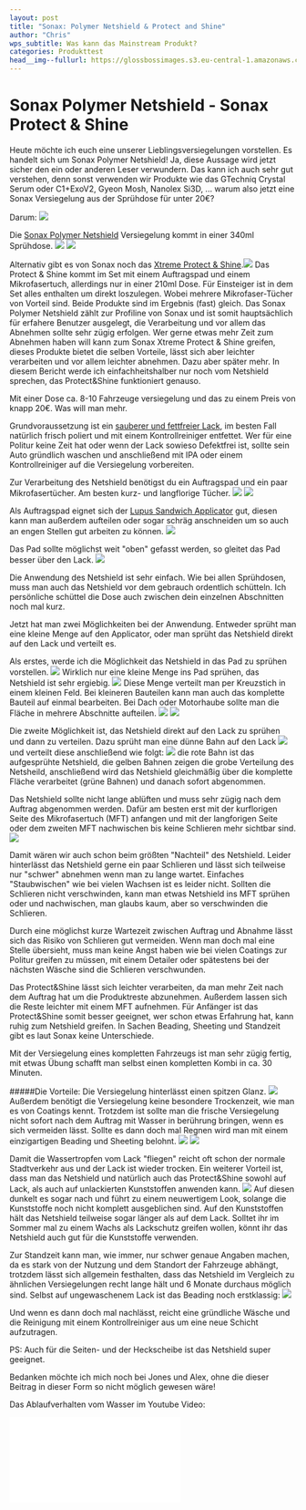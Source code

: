 ```yaml
---
layout: post
title: "Sonax: Polymer Netshield & Protect and Shine"
author: "Chris"
wps_subtitle: Was kann das Mainstream Produkt?
categories: Produkttest
head__img--fullurl: https://glossbossimages.s3.eu-central-1.amazonaws.com/criz/sonax-netshield/1.jpg
---
```

# Sonax Polymer Netshield - Sonax Protect & Shine

Heute möchte ich euch eine unserer Lieblingsversiegelungen vorstellen. 
Es handelt sich um Sonax Polymer Netshield! Ja, diese Aussage wird jetzt sicher den ein oder anderen Leser verwundern. Das kann ich auch sehr gut verstehen, denn sonst verwenden wir Produkte wie das GTechniq Crystal Serum oder C1+ExoV2, Gyeon Mosh, Nanolex Si3D, ... warum also jetzt eine Sonax Versiegelung aus der Sprühdose für unter 20€?

Darum:
![](https://glossbossimages.s3.eu-central-1.amazonaws.com/criz/sonax-netshield/IMG_3893.jpg)

Die [Sonax Polymer Netshield](http://www.lupus-autopflege.de/Sonax-Profiline-Polymer-Netshield-340ml) Versiegelung kommt in einer 340ml Sprühdose.
![](https://glossbossimages.s3.eu-central-1.amazonaws.com/criz/sonax-netshield/DSC_0004.jpg)
![](https://glossbossimages.s3.eu-central-1.amazonaws.com/criz/sonax-netshield/1.jpg)


Alternativ gibt es von Sonax noch das [Xtreme Protect & Shine](http://www.lupus-autopflege.de/Sonax-Xtreme-Protect-Shine-Hybrid-NPT-210ml).![](https://glossbossimages.s3.eu-central-1.amazonaws.com/criz/sonax-netshield/IMG_3926.jpg)
Das Protect & Shine kommt im Set mit einem Auftragspad und einem Mikrofasertuch, allerdings nur in einer 210ml Dose. Für Einsteiger ist in dem Set alles enthalten um direkt loszulegen. Wobei mehrere Mikrofaser-Tücher von Vorteil sind.
Beide Produkte sind im Ergebnis (fast) gleich. Das Sonax Polymer Netshield zählt zur Profiline von Sonax und ist somit hauptsächlich für erfahere Benutzer ausgelegt, die Verarbeitung und vor allem das Abnehmen sollte sehr zügig erfolgen. Wer gerne etwas mehr Zeit zum Abnehmen haben will kann zum Sonax Xtreme Protect & Shine greifen, dieses Produkte bietet die selben Vorteile, lässt sich aber leichter verarbeiten und vor allem leichter abnehmen. Dazu aber später mehr. In diesem Bericht werde ich einfachheitshalber nur noch vom Netshield sprechen, das Protect&Shine funktioniert genauso. 

Mit einer Dose ca. 8-10 Fahrzeuge versiegelung und das zu einem Preis von knapp 20€. Was will man mehr. 

Grundvoraussetzung ist ein [sauberer und fettfreier Lack](https://glossboss.de/allgemein/lack-fettfrei-vorbereiten-versiegelung-wachs/), im besten Fall natürlich frisch poliert und mit einem Kontrollreiniger entfettet. Wer für eine Politur keine Zeit hat oder wenn der Lack sowieso Defektfrei ist, sollte sein Auto gründlich waschen und anschließend mit IPA oder einem Kontrollreiniger auf die Versiegelung vorbereiten.

Zur Verarbeitung des Netshield benötigst du ein Auftragspad und ein paar Mikrofasertücher. Am besten kurz- und langflorige Tücher. 
![](https://glossbossimages.s3.eu-central-1.amazonaws.com/criz/sonax-netshield/2.jpg)
![](https://glossbossimages.s3.eu-central-1.amazonaws.com/criz/lupustuecher/DSC_0017.jpg)

Als Auftragspad eignet sich der [Lupus Sandwich Applicator](http://www.lupus-autopflege.de/Lupus-Sandwich-Applicator-Auftragsschwamm) gut, diesen kann man außerdem aufteilen oder sogar schräg anschneiden um so auch an engen Stellen gut arbeiten zu können. 
![](https://glossbossimages.s3.eu-central-1.amazonaws.com/criz/sonax-netshield/3.jpg)

Das Pad sollte möglichst weit "oben" gefasst werden, so gleitet das Pad besser über den Lack.
![](https://glossbossimages.s3.eu-central-1.amazonaws.com/criz/sonax-netshield/4.jpg)

Die Anwendung des Netshield ist sehr einfach. Wie bei allen Sprühdosen, muss man auch das Netshield vor dem gebrauch ordentlich schütteln. Ich persönliche schüttel die Dose auch zwischen dein einzelnen Abschnitten noch mal kurz.

Jetzt hat man zwei Möglichkeiten bei der Anwendung. 
Entweder sprüht man eine kleine Menge auf den Applicator, oder man sprüht das Netshield direkt auf den Lack und verteilt es.

Als erstes, werde ich die Möglichkeit das Netshield in das Pad zu sprühen vorstellen.
![](https://glossbossimages.s3.eu-central-1.amazonaws.com/criz/sonax-netshield/87.jpg)
Wirklich nur eine kleine Menge ins Pad sprühen, das Netshield ist sehr ergiebig.
![](https://glossbossimages.s3.eu-central-1.amazonaws.com/criz/sonax-netshield/89.jpg)
Diese Menge verteilt man per Kreuzstich in einem kleinen Feld. 
Bei kleineren Bauteilen kann man auch das komplette Bauteil auf einmal bearbeiten. Bei Dach oder Motorhaube sollte man die Fläche in mehrere Abschnitte aufteilen.
![](https://glossbossimages.s3.eu-central-1.amazonaws.com/criz/sonax-netshield/90.jpg)
![](https://glossbossimages.s3.eu-central-1.amazonaws.com/criz/sonax-netshield/91.jpg)

Die zweite Möglichkeit ist, das Netshield direkt auf den Lack zu sprühen und dann zu verteilen.
Dazu sprüht man eine dünne Bahn auf den Lack
![](https://glossbossimages.s3.eu-central-1.amazonaws.com/criz/sonax-netshield/6.jpg)
und verteilt diese anschließend wie folgt:
![](https://glossbossimages.s3.eu-central-1.amazonaws.com/criz/sonax-netshield/6_1.jpg)
die rote Bahn ist das aufgesprühte Netshield, die gelben Bahnen zeigen die grobe Verteilung des Netsheild, anschließend wird das Netshield gleichmäßig über die komplette Fläche verarbeitet (grüne Bahnen) und danach sofort abgenommen.

Das Netshield sollte nicht lange ablüften und muss sehr zügig nach dem Auftrag abgenommen werden. Dafür am besten erst mit der kurflorigen Seite des Mikrofasertuch (MFT) anfangen und mit der langforigen Seite oder dem zweiten MFT nachwischen bis keine Schlieren mehr sichtbar sind. 
![](https://glossbossimages.s3.eu-central-1.amazonaws.com/criz/sonax-netshield/92.jpg)

Damit wären wir auch schon beim größten "Nachteil" des Netshield. 
Leider hinterlässt das Netshield gerne ein paar Schlieren und lässt sich teilweise nur "schwer" abnehmen wenn man zu lange wartet. Einfaches "Staubwischen" wie bei vielen Wachsen ist es leider nicht. 
Sollten die Schlieren nicht verschwinden, kann man etwas Netshield ins MFT sprühen oder und  nachwischen, man glaubs kaum, aber so verschwinden die Schlieren. 

Durch eine möglichst kurze Wartezeit zwischen Auftrag und Abnahme lässt sich das Risiko von Schlieren gut vermeiden. Wenn man doch mal eine Stelle übersieht, muss man keine Angst haben wie bei vielen Coatings zur Politur greifen zu müssen, mit einem Detailer oder spätestens bei der nächsten Wäsche sind die Schlieren verschwunden.

Das Protect&Shine lässt sich leichter verarbeiten, da man mehr Zeit nach dem Auftrag hat um die Produktreste abzunehmen. Außerdem lassen sich die Reste leichter mit einem MFT aufnehmen. Für Anfänger ist das Protect&Shine somit besser geeignet, wer schon etwas Erfahrung hat, kann ruhig zum Netshield greifen. In Sachen Beading, Sheeting und Standzeit gibt es laut Sonax keine Unterschiede.

Mit der Versiegelung eines kompletten Fahrzeugs ist man sehr zügig fertig, mit etwas Übung schafft man selbst einen kompletten Kombi in ca. 30 Minuten.

#####Die Vorteile:
Die Versiegelung hinterlässt einen spitzen Glanz.
![](https://glossbossimages.s3.eu-central-1.amazonaws.com/criz/sonax-netshield/93.jpg)
Außerdem benötigt die Versiegelung keine besondere Trockenzeit, wie man es von Coatings kennt. Trotzdem ist sollte man die frische Versiegelung nicht sofort nach dem Auftrag mit Wasser in berührung bringen, wenn es sich vermeiden lässt.
Sollte es dann doch mal Regnen wird man mit einem einzigartigen Beading und Sheeting belohnt.
![](https://glossbossimages.s3.eu-central-1.amazonaws.com/criz/sonax-netshield/IMG_3888.jpg)
![](https://glossbossimages.s3.eu-central-1.amazonaws.com/criz/sonax-netshield/IMG_3890-2.jpg)

Damit die Wassertropfen vom Lack "fliegen" reicht oft schon der normale Stadtverkehr aus und der Lack ist wieder trocken.
Ein weiterer Vorteil ist, dass man das Netshield und natürlich auch das Protect&Shine sowohl auf Lack, als auch auf unlackierten Kunststoffen anwenden kann.
![](https://glossbossimages.s3.eu-central-1.amazonaws.com/criz/sonax-netshield/10.jpg)
Auf diesen dunkelt es sogar nach und führt zu einem neuwertigem Look, solange die Kunststoffe noch nicht komplett ausgeblichen sind. 
Auf den Kunststoffen hält das Netshield teilweise sogar länger als auf dem Lack.
Solltet ihr im Sommer mal zu einem Wachs als Lackschutz greifen wollen, könnt ihr das Netshield auch gut für die Kunststoffe verwenden. 


Zur Standzeit kann man, wie immer, nur schwer genaue Angaben machen, da es stark von der Nutzung und dem Standort der Fahrzeuge abhängt, trotzdem lässt sich allgemein festhalten, dass das Netshield im Vergleich zu ähnlichen Versiegelungen recht lange hält und 6 Monate durchaus möglich sind. 
Selbst auf ungewaschenem Lack ist das Beading noch erstklassig:
![](https://glossbossimages.s3.eu-central-1.amazonaws.com/criz/sonax-netshield/IMG_3980.JPG)

Und wenn es dann doch mal nachlässt, reicht eine gründliche Wäsche und die Reinigung mit einem Kontrollreiniger aus um eine neue Schicht aufzutragen. 

PS: Auch für die Seiten- und der Heckscheibe ist das Netshield super geeignet.

Bedanken möchte ich mich noch bei Jones und Alex, ohne die dieser Beitrag in dieser Form so nicht möglich gewesen wäre! 

Das Ablaufverhalten vom Wasser im Youtube Video:

<iframe class="content--video" src="//www.youtube.com/embed/MnhmhTc1Q1k" frameborder="0" allowfullscreen></iframe>



